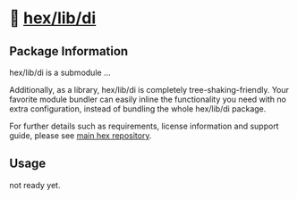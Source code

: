 # 🧱 [hex/lib/di](https://github.com/eser/hex/tree/development/src/lib/di)

## Package Information

hex/lib/di is a submodule ...

Additionally, as a library, hex/lib/di is completely tree-shaking-friendly. Your
favorite module bundler can easily inline the functionality you need with no
extra configuration, instead of bundling the whole hex/lib/di package.

For further details such as requirements, license information and support guide,
please see [main hex repository](https://github.com/eser/hex).

## Usage

not ready yet.
